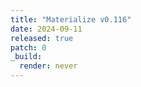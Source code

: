 ```yaml
---
title: "Materialize v0.116"
date: 2024-09-11
released: true
patch: 0
_build:
  render: never
---
```

